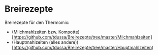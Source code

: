 # Breirezepte

Breirezepte für den Thermomix:
 + (Milchmahlzeiten bzw. Kompotte)[https://github.com/tdussa/Breirezepte/tree/master/Milchmahlzeiten]
 + (Hauptmahlzeiten (alles andere))[https://github.com/tdussa/Breirezepte/tree/master/Hauptmahlzeiten)
